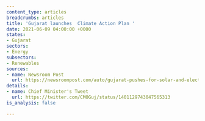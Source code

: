 ```yaml
---
content_type: articles
breadcrumbs: articles
title: 'Gujarat launches  Climate Action Plan '
date: 2021-06-09 04:00:00 +0000
states:
- Gujarat
sectors:
- Energy
subsectors:
- Renewables
sources:
- name: Newsroom Post
  url: https://newsroompost.com/auto/gujarat-pushes-for-solar-and-electric-vehicles-to-address-challenges-of-climate-change/1932220.html
details:
- name: Chief Minister's Tweet
  url: https://twitter.com/CMOGuj/status/1401129743047565313
is_analysis: false

---
```

